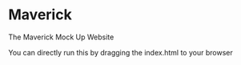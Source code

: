 # Maverick
The Maverick Mock Up Website

You can directly run this by dragging the index.html to your browser

